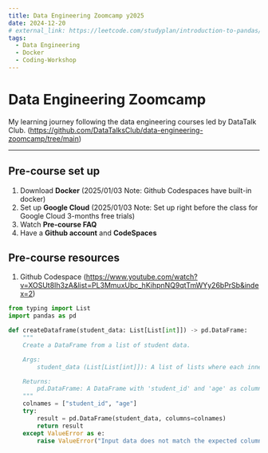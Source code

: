 ```yaml
---
title: Data Engineering Zoomcamp y2025 
date: 2024-12-20
# external_link: https://leetcode.com/studyplan/introduction-to-pandas/
tags:
  - Data Engineering
  - Docker
  - Coding-Workshop
---
```


# Data Engineering Zoomcamp

My learning journey following the data engineering courses led by DataTalk Club. (https://github.com/DataTalksClub/data-engineering-zoomcamp/tree/main)

---

## Pre-course set up

1. Download **Docker** (2025/01/03 Note: Github Codespaces have built-in docker)
2. Set up **Google Cloud** (2025/01/03 Note: Set up right before the class for Google Cloud 3-months free trials)
3. Watch **Pre-course FAQ**
4. Have a **Github account** and **CodeSpaces**

## Pre-course resources

1. Github Codespace (https://www.youtube.com/watch?v=XOSUt8Ih3zA&list=PL3MmuxUbc_hKihpnNQ9qtTmWYy26bPrSb&index=2)


```python
from typing import List
import pandas as pd

def createDataframe(student_data: List[List[int]]) -> pd.DataFrame:
    """
    Create a DataFrame from a list of student data.

    Args:
        student_data (List[List[int]]): A list of lists where each inner list contains [student_id, age].

    Returns:
        pd.DataFrame: A DataFrame with 'student_id' and 'age' as columns.
    """
    colnames = ["student_id", "age"]
    try:
        result = pd.DataFrame(student_data, columns=colnames)
        return result
    except ValueError as e:
        raise ValueError("Input data does not match the expected column structure.") from e
